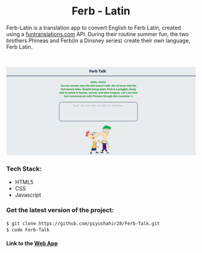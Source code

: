 <h1 align="center">Ferb - Latin</h1>

Ferb-Latin is a translation app to convert English to Ferb Latin, created using a [funtranslations.com](https://funtranslations.com/ferb-latin) API. During their routine summer fun, the two brothers Phineas and Ferb(in a Dinsney series) create their own language, Ferb Latin.

<br>

![](images/readme.png)

### Tech Stack:

* HTML5
* CSS
* Javascript

### Get the latest version of the project:

```bash
$ git clone https://github.com/piyushahir28/Ferb-Talk.git
$ code Ferb-Talk
```

#### Link to the [Web App](https://ferbtalk-piyushahir28.netlify.app/)